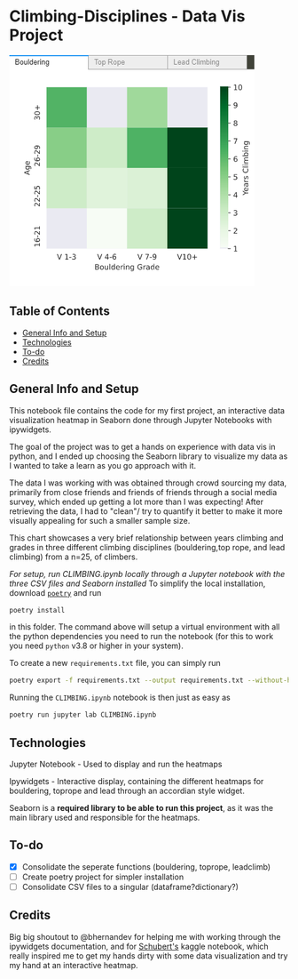 # Climbing-Disciplines - Data Vis Project
![](images/bouldering_img_1.png)

## Table of Contents 
* [General Info and Setup](#general-info-and-setup)
* [Technologies](#technologies)
* [To-do](#to-do)
* [Credits](#credits)


## General Info and Setup
This notebook file contains the code for my first project, an interactive data visualization heatmap in Seaborn done through Jupyter Notebooks with ipywidgets.

The goal of the project was to get a hands on experience with data vis in python, and I ended up choosing the Seaborn library to visualize my data as I wanted to take a learn as you go approach with it. 

The data I was working with was obtained through crowd sourcing my data, primarily from close friends and friends of friends through a social media survey, which ended up getting  a lot more than I was expecting! After retrieving the data, I had to "clean"/ try to quantify it better to make it more visually appealing for such a smaller sample size. 

This chart showcases a very brief relationship between years climbing and grades in three different climbing disciplines (bouldering,top rope, and lead climbing) from a n=25, of climbers. 

_For setup, run CLIMBING.ipynb locally through a Jupyter notebook with the three CSV files and Seaborn installed_
To simplify the local installation, download [`poetry`](https://python-poetry.org/docs/#installation) and run 
```sh
poetry install
```
in this folder.
The command above will setup a virtual environment with all the python dependencies you need to run the notebook (for this to work you need `python` v3.8 or higher in your system).

To create a new `requirements.txt` file, you can simply run
```sh
poetry export -f requirements.txt --output requirements.txt --without-hashes
```

Running the `CLIMBING.ipynb` notebook is then just as easy as   
```sh
poetry run jupyter lab CLIMBING.ipynb
```


## Technologies
Jupyter Notebook - Used to display and run the heatmaps

Ipywidgets - Interactive display, containing the different heatmaps for bouldering, toprope and lead through an accordian style widget.

Seaborn is a **required library to be able to run this project**, as it was the main library used and responsible for the heatmaps.

## To-do
- [x] Consolidate the seperate functions (bouldering, toprope, leadclimb)
- [ ] Create poetry project for simpler installation
- [ ] Consolidate CSV files to a singular (dataframe?dictionary?)

## Credits 
Big big shoutout to @bhernandev for helping me with working through the ipywidgets documentation, and for [Schubert's](https://www.kaggle.com/spitfire2nd/enthusiast-to-data-professional-what-changes) kaggle notebook, which really inspired me to get my hands dirty with some data visualization and try my hand at an interactive heatmap. 
